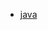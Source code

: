 - [java](java/%E8%AE%BE%E7%BD%AE%E8%99%9A%E6%8B%9F%E6%9C%BA%E9%9D%99%E6%80%81IP%E5%92%8C%E8%BF%9E%E6%8E%A5%E5%A4%96%E7%BD%91.md)
